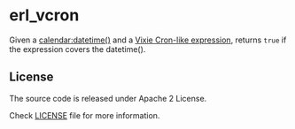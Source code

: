 erl_vcron
=========

Given a [calendar:datetime()](http://erlang.org/doc/man/calendar.html#type-datetime)
and a [Vixie Cron-like expression](https://en.wikipedia.org/wiki/Cron),
returns `true` if the expression covers the datetime().

## License
The source code is released under Apache 2 License.

Check [LICENSE](https://github.com/marcelog/erl_vcron/blob/master/LICENSE) file for more information.
